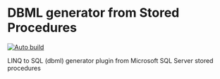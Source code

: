 # DBML generator from Stored Procedures
[![Auto build](https://github.com/DKorablin/Plugin.DbmlGenerator/actions/workflows/release.yml/badge.svg)](https://github.com/DKorablin/Plugin.DbmlGenerator/releases/latest)

LINQ to SQL (dbml) generator plugin from Microsoft SQL Server stored procedures